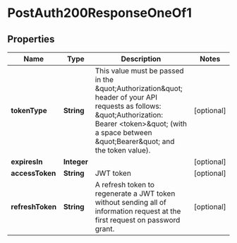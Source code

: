 

# PostAuth200ResponseOneOf1


## Properties

| Name | Type | Description | Notes |
|------------ | ------------- | ------------- | -------------|
|**tokenType** | **String** | This value must be passed in the \&quot;Authorization\&quot; header of your API requests as follows: \&quot;Authorization: Bearer &lt;token&gt;\&quot; (with a space between \&quot;Bearer\&quot; and the token value).  |  [optional] |
|**expiresIn** | **Integer** |  |  [optional] |
|**accessToken** | **String** | JWT token |  [optional] |
|**refreshToken** | **String** | A refresh token to regenerate a JWT token without sending all of information request at the first request on password grant.  |  [optional] |



